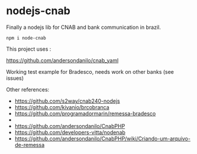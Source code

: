 # nodejs-cnab

Finally a nodejs lib for CNAB and bank communication in brazil.

`npm i node-cnab`

This project uses :

https://github.com/andersondanilo/cnab_yaml

Working test example for Bradesco, needs work on other banks (see issues)


Other references:

* https://github.com/s2way/cnab240-nodejs
* https://github.com/kivanio/brcobranca
* https://github.com/programadormarin/remessa-bradesco
* 
* https://github.com/andersondanilo/CnabPHP
* https://github.com/developers-vitta/nodenab
* https://github.com/andersondanilo/CnabPHP/wiki/Criando-um-arquivo-de-remessa